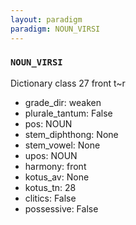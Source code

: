 ```yaml
---
layout: paradigm
paradigm: NOUN_VIRSI
---
```

### ` NOUN_VIRSI `

Dictionary class 27 front t~r
* grade_dir: weaken
* plurale_tantum: False
* pos: NOUN
* stem_diphthong: None
* stem_vowel: None
* upos: NOUN
* harmony: front
* kotus_av: None
* kotus_tn: 28
* clitics: False
* possessive: False
